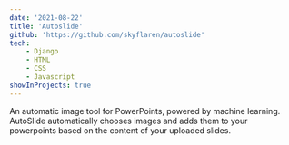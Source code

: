 ```yaml
---
date: '2021-08-22'
title: 'Autoslide'
github: 'https://github.com/skyflaren/autoslide'
tech:
    - Django
    - HTML
    - CSS
    - Javascript
showInProjects: true
---
```

An automatic image tool for PowerPoints, powered by machine learning. AutoSlide automatically chooses images and adds them to your powerpoints based on the content of your uploaded slides.